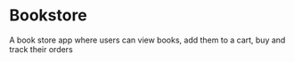 # Bookstore
 A book store app where users can view books, add them to a cart, buy and track their orders
